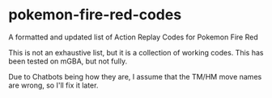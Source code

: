 # pokemon-fire-red-codes
A formatted and updated list of Action Replay Codes for Pokemon Fire Red

This is not an exhaustive list, but it is a collection of working codes. This has been tested on mGBA, but not fully. 

Due to Chatbots being how they are, I assume that the TM/HM move names are wrong, so I'll fix it later. 